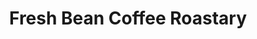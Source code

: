 ---
title: "Fresh Bean Coffee Roastary"
url: /sedgefield/fresh-bean-coffee-roastary/
shop: coffee
---